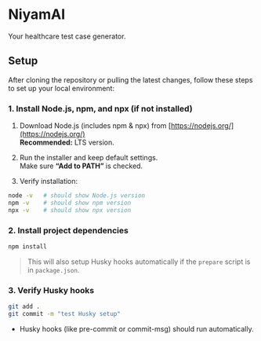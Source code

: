 # NiyamAI

Your healthcare test case generator.

## Setup

After cloning the repository or pulling the latest changes, follow these steps to set up your local environment:

### 1. Install Node.js, npm, and npx (if not installed)

1. Download Node.js (includes npm & npx) from [https://nodejs.org/](https://nodejs.org/)  
   **Recommended:** LTS version.

2. Run the installer and keep default settings.  
   Make sure **“Add to PATH”** is checked.

3. Verify installation:

```bash
node -v   # should show Node.js version
npm -v    # should show npm version
npx -v    # should show npx version
````

### 2. Install project dependencies

```bash
npm install
```

> This will also setup Husky hooks automatically if the `prepare` script is in `package.json`.

### 3. Verify Husky hooks

```bash
git add .
git commit -m "test Husky setup"
```

* Husky hooks (like pre-commit or commit-msg) should run automatically.
